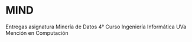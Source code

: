 # MIND
Entregas asignatura Minería de Datos 4° Curso  Ingeniería Informática UVa Mención en Computación
